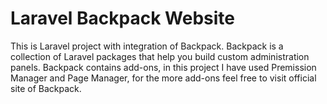 # Laravel Backpack Website
This is Laravel project with integration of Backpack.
Backpack is a collection of Laravel packages that help you build custom administration panels.
Backpack contains add-ons, in this project I have used Premission Manager and Page Manager, for the more add-ons feel free to visit official site of Backpack.
